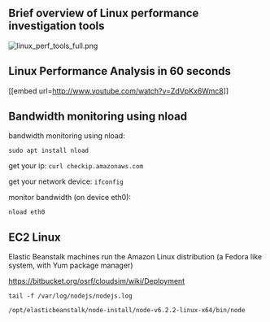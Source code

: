 ## Brief overview of Linux performance investigation tools ##

![linux_perf_tools_full.png](https://bitbucket.org/repo/eaE4bR/images/1483166042-linux_perf_tools_full.png)

## Linux  Performance Analysis in 60 seconds ##

[[embed url=http://www.youtube.com/watch?v=ZdVpKx6Wmc8]]

## Bandwidth monitoring using nload ##
bandwidth monitoring using nload:

`sudo apt install nload`

get your ip:
`curl checkip.amazonaws.com`
 
get your network device:
`ifconfig` 

monitor bandwidth (on device eth0):

`nload eth0`
 

## EC2 Linux ## 

Elastic Beanstalk machines run the Amazon Linux distribution (a Fedora like system, with Yum package manager)

https://bitbucket.org/osrf/cloudsim/wiki/Deployment

`tail -f /var/log/nodejs/nodejs.log`

`/opt/elasticbeanstalk/node-install/node-v6.2.2-linux-x64/bin/node`